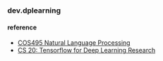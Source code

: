 ### dev.dplearning



#### reference
* [COS495 Natural Language Processing](https://www.cs.princeton.edu/courses/archive/spring18/cos495/schedule/)
* [CS 20: Tensorflow for Deep Learning Research](http://web.stanford.edu/class/cs20si/syllabus.html)

